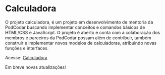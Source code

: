 # Calculadora 
O projeto calculadora, é um projeto em desenvolvimento de mentoria da PodCodar buscando implementar conceitos e comandos básicos de HTML/CSS e JavaScript. O projeto é aberto e conta com a colaboração dos membros e parceiros da PodCodar possam além de contribuir, também construir e implementar novos modelos de calculadoras, atribuindo novas funções e interfaces.

Acesse: <a href="https://joel-leal.github.io/calculadora/"> Calculadora </a>

Em breve novas atualizações!
